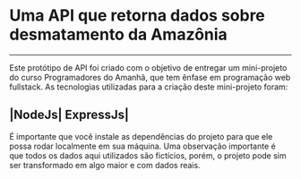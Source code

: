 # Uma API que retorna dados sobre desmatamento da Amazônia
----

Este protótipo de API foi criado com o objetivo de entregar um mini-projeto do curso Programadores do Amanhã, que tem ênfase em programação web fullstack.
As tecnologias utilizadas para a criação deste mini-projeto foram:

|NodeJs| ExpressJs|
----

É importante que você instale as dependências do projeto para que ele possa rodar localmente em sua máquina.
Uma observação importante é que todos os dados aqui utilizados são fictícios, porém, o projeto pode sim ser transformado em algo maior e com dados reais.
